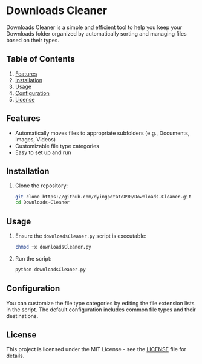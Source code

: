 # Downloads Cleaner

Downloads Cleaner is a simple and efficient tool to help you keep your Downloads folder organized by automatically sorting and managing files based on their types.

## Table of Contents

1. [Features](#features)
2. [Installation](#installation)
3. [Usage](#usage)
4. [Configuration](#configuration)
5. [License](#license)

## Features

- Automatically moves files to appropriate subfolders (e.g., Documents, Images, Videos)
- Customizable file type categories
- Easy to set up and run

## Installation

1. Clone the repository:
    ```bash
    git clone https://github.com/dyingpotato890/Downloads-Cleaner.git
    cd Downloads-Cleaner
    ```

## Usage

1. Ensure the `downloadsCleaner.py` script is executable:
    ```bash
    chmod +x downloadsCleaner.py
    ```

2. Run the script:
    ```bash
    python downloadsCleaner.py
    ```

## Configuration

You can customize the file type categories by editing the file extension lists in the script. The default configuration includes common file types and their destinations.

## License

This project is licensed under the MIT License - see the [LICENSE](LICENSE) file for details.
